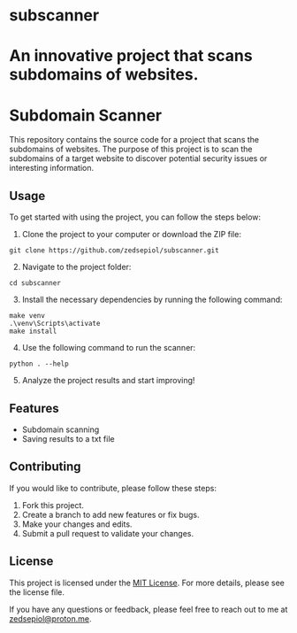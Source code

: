 # subscanner
An innovative project that scans subdomains of websites.
=======
# Subdomain Scanner

This repository contains the source code for a project that scans the subdomains of websites. The purpose of this project is to scan the subdomains of a target website to discover potential security issues or interesting information.

## Usage

To get started with using the project, you can follow the steps below:

1. Clone the project to your computer or download the ZIP file:
```
git clone https://github.com/zedsepiol/subscanner.git
```

2. Navigate to the project folder:
```
cd subscanner
```


3. Install the necessary dependencies by running the following command:
```
make venv
.\venv\Scripts\activate
make install
```


4. Use the following command to run the scanner:
```
python . --help
```


5. Analyze the project results and start improving!


## Features

- Subdomain scanning
- Saving results to a txt file


## Contributing

If you would like to contribute, please follow these steps:

1. Fork this project.
2. Create a branch to add new features or fix bugs.
3. Make your changes and edits.
4. Submit a pull request to validate your changes.


## License

This project is licensed under the [MIT License](LICENSE). For more details, please see the license file.


If you have any questions or feedback, please feel free to reach out to me at [zedsepiol@proton.me](mailto:zedsepiol@proton.me).
